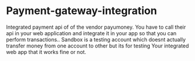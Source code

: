 # Payment-gateway-integration
Integrated payment api of of the vendor payumoney.
You have to call their api in your web application and integrate it in your app so that you can perform transactions..
Sandbox is a testing account which doesnt actually transfer money from one account to other but its for testing Your integrated web app that it works fine or not.

